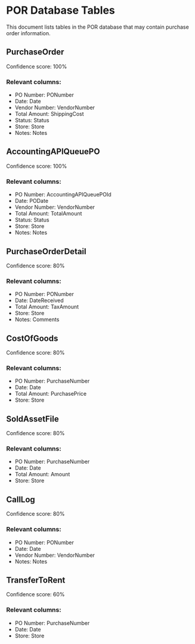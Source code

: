 # POR Database Tables

This document lists tables in the POR database that may contain purchase order information.

## PurchaseOrder

Confidence score: 100%

### Relevant columns:

- PO Number: PONumber
- Date: Date
- Vendor Number: VendorNumber
- Total Amount: ShippingCost
- Status: Status
- Store: Store
- Notes: Notes

## AccountingAPIQueuePO

Confidence score: 100%

### Relevant columns:

- PO Number: AccountingAPIQueuePOId
- Date: PODate
- Vendor Number: VendorNumber
- Total Amount: TotalAmount
- Status: Status
- Store: Store
- Notes: Notes

## PurchaseOrderDetail

Confidence score: 80%

### Relevant columns:

- PO Number: PONumber
- Date: DateReceived
- Total Amount: TaxAmount
- Store: Store
- Notes: Comments

## CostOfGoods

Confidence score: 80%

### Relevant columns:

- PO Number: PurchaseNumber
- Date: Date
- Total Amount: PurchasePrice
- Store: Store

## SoldAssetFile

Confidence score: 80%

### Relevant columns:

- PO Number: PurchaseNumber
- Date: Date
- Total Amount: Amount
- Store: Store

## CallLog

Confidence score: 80%

### Relevant columns:

- PO Number: PONumber
- Date: Date
- Vendor Number: VendorNumber
- Notes: Notes

## TransferToRent

Confidence score: 60%

### Relevant columns:

- PO Number: PurchaseNumber
- Date: Date
- Store: Store

